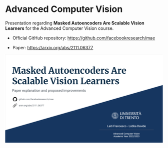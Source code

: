 # Advanced Computer Vision
Presentation regarding **Masked Autoencoders Are Scalable Vision Learners** for the Advanced Computer Vision course.

- Official GitHub repository: https://github.com/facebookresearch/mae

- Paper: https://arxiv.org/abs/2111.06377

[![](thumbnails/MAE-cover.png)](MAE-presentation.pdf)
